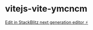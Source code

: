 # vitejs-vite-ymcncm

[Edit in StackBlitz next generation editor ⚡️](https://stackblitz.com/~/github.com/10260455aA/vitejs-vite-ymcncm)
